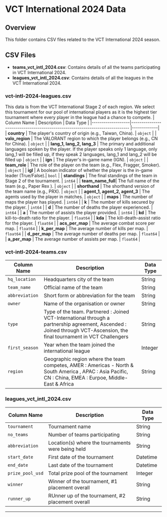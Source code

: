 # VCT International 2024 Data

## Overview
This folder contains CSV files related to the VCT International 2024 season.

## CSV Files
- **teams_vct_intl_2024.csv**: Contains details of all the teams participating in VCT International 2024.
- **leagues_vct_intl_2024.csv**: Contains details of all the leagues in the VCT International 2024.

### vct-intl-2024-leagues.csv 
This data is from the VCT International Stage 2 of each region. We select this tournament for our pool of international players as it is the highest tier tournament where every player in the league had a chance to compete.
| Column Name       | Description                                                                  | Data Type   |
|-------------------|----------------------------------------------------------------------------- |-------------|
| **country**       | The player's country of origin (e.g., Taiwan, China).                        | `object`    |
| **valo_region**   | The VALORANT region to which the player belongs (e.g., CN for China).        | `object`    |
| **lang_1, lang_2, lang_3** | The primary and additional languages spoken by the player. If the player speaks only 1 language, only lang_1 will be filled up, if they speak 2 languages, lang_1 and lang_2 will be filled up   | `object`    |
| **ign**           | The player's in-game name (IGN).                                             | `object`    |
| **team_role**     | The role of the player on the team (e.g., Flex, Fragger, Smoker).            | `object`    |
| **igl**           | A boolean indicator of whether the player is the in-game leader (True/False).| `bool`      |
| **standings**     | The final standings of the team in Stage 2 of the tournament.                | `int64`     |
| **team_name_full**| The full name of the team (e.g., Paper Rex ).                                | `object`    |
| **shorthand**     | The shorthand version of the team name (e.g., PRX).                          | `object`    |
| **agent_1, agent_2, agent_3** | The agents used by the player in matches.                        | `object`    |
| **maps**          | The number of maps the player has played.                                    | `int64`     |
| **k**             | The number of kills secured by the player.                                   | `int64`     |
| **d**             | The number of deaths the player experienced.                                 | `int64`     |
| **a**             | The number of assists the player provided.                                   | `int64`     |
| **kd**            | The kill-to-death ratio for the player.                                      | `float64`   |
| **kda**           | The kill-death-assist ratio for the player.                                  | `float64`   |
| **acs_per_map**   | The average combat score per map.                                            | `float64`   |
| **k_per_map**     | The average number of kills per map.                                         | `float64`   |
| **d_per_map**     | The average number of deaths per map.                                        | `float64`   |
| **a_per_map**     | The average number of assists per map.                                       | `float64`   |

### vct-intl-2024-teams.csv

| Column Name       | Description                                 | Data Type |
|-------------------|---------------------------------------------|-----------|
| `hq_location`     | Headquarters city of the team               | String    |
| `team_name`       | Official name of the team                   | String    |
| `abbreviation`    | Short form or abbreviation for the team     | String    |
| `owner`           | Name of the organisation or owner           | String    |
| `type`            | Type of the team. Partnered : Joined VCT-International through a partnership agreement, Ascended : Joined through VCT-Ascension, the final tournament in VCT Challengers| String    |
| `first_season`    | Year when the team joined the international league         | Integer   |
| `region`          | Geographic region where the team competes, AMER : Americas - North & South America , APAC : Asia Pacific, CN : China, EMEA : Eurpoe, Middle-East & Africa  | String |

### leagues_vct_intl_2024.csv

| Column Name       | Description                                 | Data Type |
|-------------------|---------------------------------------------|-----------|
| `tournament`     | Tournament name               | String    |
| `no_teams`       | Number of teams participating                   | String    |
| `abbreviation`    | Location(s) where the tournaments were being held     | String    |
| `start_date`           | First date of the tournament          | Datetime    |
| `end_date`            |Last date of the tournament| Datetime |
| `prize_pool_usd`    | Total prize pool of the tournament        | Integer   |
| `winner`          | Winner of the tournament, #1 placement overall | String|
|`runner_up` | RUnner up of the tournament, #2 placement overall |String |
---
